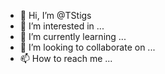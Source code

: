 - 👋 Hi, I’m @TStigs
- 👀 I’m interested in ...
- 🌱 I’m currently learning ...
- 💞️ I’m looking to collaborate on ...
- 📫 How to reach me ...

<!---
TStigs/TStigs is a ✨ special ✨ repository because its `README.md` (this file) appears on your GitHub profile.
You can click the Preview link to take a look at your changes.
--->
